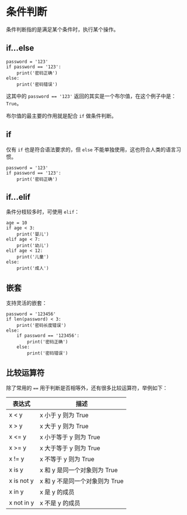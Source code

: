 # 条件判断

条件判断指的是满足某个条件时，执行某个操作。

## if...else

<div class="run"></div>

```python3
password = '123'
if password == '123':
    print('密码正确')
else:
    print('密码错误')
```

这其中的 `password == '123'` 返回的其实是一个布尔值，在这个例子中是：`True`。

布尔值的最主要的作用就是配合 `if` 做条件判断。

## if

仅有 `if` 也是符合语法要求的，但 `else` 不能单独使用，这也符合人类的语言习惯。

<div class="run"></div>

```python3
password = '123'
if password == '123':
    print('密码正确')
```

## if...elif

条件分枝较多时，可使用 `elif`：

<div class="run"></div>

```python3
age = 10
if age < 3:
    print('婴儿')
elif age < 7:
    print('幼儿')
elif age < 12:
    print('儿童')
else:
    print('成人')
```

## 嵌套

支持灵活的嵌套：

<div class="run"></div>

```python3
password = '123456'
if len(password) < 3:
    print('密码长度错误')
else:
    if password == '123456':
        print('密码正确')
    else:
        print('密码错误')
```

## 比较运算符

除了常用的 `==` 用于判断是否相等外，还有很多比较运算符，举例如下：

| 表达式     | 描述                           |
| ---------- | ------------------------------ |
| x < y      | x 小于 y 则为 True             |
| x > y      | x 大于 y 则为 True             |
| x <= y     | x 小于等于 y 则为 True         |
| x >= y     | x 大于等于 y 则为 True         |
| x != y     | x 不等于 y 则为 True           |
| x is y     | x 和 y 是同一个对象则为 True   |
| x is not y | x 和 y 不是同一个对象则为 True |
| x in y     | x 是 y 的成员                  |
| x not in y | x 不是 y 的成员                |
